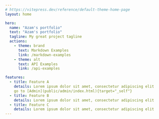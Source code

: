 ```yaml
---
# https://vitepress.dev/reference/default-theme-home-page
layout: home

hero:
  name: "Azam's portfolio"
  text: "Azam's portfolio"
  tagline: My great project tagline
  actions:
    - theme: brand
      text: Markdown Examples
      link: /markdown-examples
    - theme: alt
      text: API Examples
      link: /api-examples

features:
  - title: Feature A
    details: Lorem ipsum dolor sit amet, consectetur adipiscing elit
    go to [Admin](public/admin/index.html){target="_self"}
  - title: Feature B
    details: Lorem ipsum dolor sit amet, consectetur adipiscing elit
  - title: Feature C
    details: Lorem ipsum dolor sit amet, consectetur adipiscing elit
---
```



